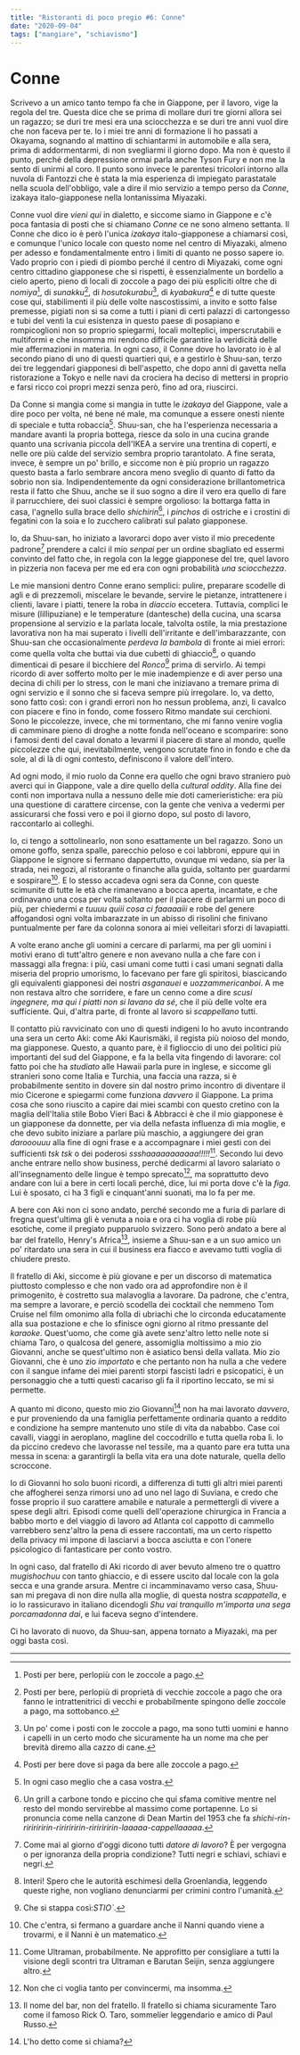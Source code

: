 ```yaml
---
title: "Ristoranti di poco pregio #6: Conne"
date: "2020-09-04"
tags: ["mangiare", "schiavismo"]
---
```


# Conne

Scrivevo a un amico tanto tempo fa che in Giappone, per il lavoro, vige la regola del tre. Questa dice che se prima di mollare duri tre giorni allora sei un ragazzo; se duri tre mesi era una sciocchezza e se duri tre anni vuol dire che non faceva per te.
Io i miei tre anni di formazione li ho passati a Okayama, sognando al mattino di schiantarmi in automobile e alla sera, prima di addormentarmi, di non svegliarmi il giorno dopo. Ma non è questo il punto, perché della depressione ormai parla anche Tyson Fury e non me la sento di unirmi al coro. Il punto sono invece le parentesi tricolori intorno alla nuvola di Fantozzi che è stata la mia esperienza di impiegato parastatale nella scuola dell'obbligo, vale a dire il mio servizio a tempo perso da _Conne_, izakaya italo-giapponese nella lontanissima Miyazaki.

Conne vuol dire _vieni qui_ in dialetto, e siccome siamo in Giappone e c'è poca fantasia di posti che si chiamano _Conne_ ce ne sono almeno settanta. Il Conne che dico io è però l'unica _izakaya_ italo-giapponese a chiamarsi così, e comunque l'unico locale con questo nome nel centro di Miyazaki, almeno per adesso e fondamentalmente entro i limiti di quanto ne posso sapere io. Vado proprio con i piedi di piombo perché il centro di Miyazaki, come ogni centro cittadino giapponese che si rispetti, è essenzialmente un bordello a cielo aperto, pieno di locali di zoccole a pago dei più espliciti oltre che di _nomiya_[^1], di _sunakku_[^2], di _hosutokurabu_[^3], di _kyabakura_[^4] e di tutte queste cose qui, stabilimenti il più delle volte nascostissimi, a invito e sotto false premesse, pigiati non si sa come a tutti i piani di certi palazzi di cartongesso e tubi del venti la cui esistenza in questo paese di posapiano e rompicoglioni non so proprio spiegarmi, locali molteplici, imperscrutabili e multiformi e che insomma mi rendono difficile garantire la veridicità delle mie affermazioni in materia.
In ogni caso, il Conne dove ho lavorato io è al secondo piano di uno di questi quartieri qui, e a gestirlo è Shuu-san, terzo dei tre leggendari giapponesi di bell'aspetto, che dopo anni di gavetta nella ristorazione a Tokyo e nelle navi da crociera ha deciso di mettersi in proprio e farsi ricco coi propri mezzi senza però, fino ad ora, riuscirci.

Da Conne si mangia come si mangia in tutte le _izakaya_ del Giappone, vale a dire poco per volta, né bene né male, ma comunque a essere onesti niente di speciale e tutta robaccia[^5]. Shuu-san, che ha l'esperienza necessaria a mandare avanti la propria bottega, riesce da solo in una cucina grande quanto una scrivania piccola dell'IKEA a servire una trentina di coperti, e nelle ore più calde del servizio sembra proprio tarantolato. A fine serata, invece, è sempre un po' brillo, e siccome non è più proprio un ragazzo questo basta a farlo sembrare ancora meno sveglio di quanto di fatto da sobrio non sia. Indipendentemente da ogni considerazione brillantometrica resta il fatto che Shuu, anche se il suo sogno a dire il vero era quello di fare il parrucchiere, dei suoi classici è sempre orgolioso: la bottarga fatta in casa, l'agnello sulla brace dello _shichirin_[^6], i _pinchos_ di ostriche e i crostini di fegatini con la soia e lo zucchero calibrati sul palato giapponese.

Io, da Shuu-san, ho iniziato a lavorarci dopo aver visto il mio precedente padrone[^7] prendere a calci il mio _senpai_ per un ordine sbagliato ed essermi convinto del fatto che, in regola con la legge giapponese del tre, quel lavoro in pizzeria non faceva per me ed era con ogni probabilità _una sciocchezza_.

Le mie mansioni dentro Conne erano semplici: pulire, preparare scodelle di agli e di prezzemoli, miscelare le bevande, servire le pietanze, intrattenere i clienti, lavare i piatti, tenere la roba in _diaccio_ eccetera. Tuttavia, complici le misure (lillipuziane) e le temperature (dantesche) della cucina, una scarsa propensione al servizio e la parlata locale, talvolta ostile, la mia prestazione lavorativa non ha mai superato i livelli dell'irritante e dell'imbarazzante, con Shuu-san che occasionalmente _perdeva la bambola_ di fronte ai miei errori: come quella volta che buttai via due cubetti di ghiaccio[^8], o quando dimenticai di pesare il bicchiere del _Ronco_[^9] prima di servirlo. Ai tempi ricordo di aver sofferto molto per le mie inadempienze e di aver perso una decina di chili per lo stress, con le mani che iniziavano a tremare prima di ogni servizio e il sonno che si faceva sempre più irregolare. Io, va detto, sono fatto così: con i grandi errori non ho nessun problema, anzi, li cavalco con piacere e fino in fondo, come fossero Ritmo mandate sui cerchioni. Sono le piccolezze, invece, che mi tormentano, che mi fanno venire voglia di camminare pieno di droghe a notte fonda nell'oceano e scomparire: sono i famosi denti del caval donato a levarmi il piacere di stare al mondo, quelle piccolezze che qui, inevitabilmente, vengono scrutate fino in fondo e che da sole, al di là di ogni contesto, definiscono il valore dell'intero.

Ad ogni modo, il mio ruolo da Conne era quello che ogni bravo straniero può averci qui in Giappone, vale a dire quello della _cultural oddity_. Alla fine dei conti non importava nulla a nessuno delle mie doti camerieristiche: era più una questione di carattere circense, con la gente che veniva a vedermi per assicurarsi che fossi vero e poi il giorno dopo, sul posto di lavoro, raccontarlo ai colleghi.

Io, ci tengo a sottolinearlo, non sono esattamente un bel ragazzo. Sono un omone goffo, senza spalle, parecchio peloso e coi labbroni, eppure qui in Giappone le signore si fermano dappertutto, ovunque mi vedano, sia per la strada, nei negozi, al ristorante o finanche alla guida, soltanto per guardarmi e sospirare[^10]. E lo stesso accadeva ogni sera da Conne, con queste scimunite di tutte le età che rimanevano a bocca aperta, incantate, e che ordinavano una cosa per volta soltanto per il piacere di parlarmi un poco di più, per chiedermi _e tuuuu quiii cosa ci faaaaaiii_ e robe del genere affogandosi ogni volta imbarazzate in un abisso di risolini che finivano puntualmente per fare da colonna sonora ai miei velleitari sforzi di lavapiatti.

A volte erano anche gli uomini a cercare di parlarmi, ma per gli uomini i motivi erano di tutt'altro genere e non avevano nulla a che fare con i massaggi alla fregna: i più, casi umani come tutti i casi umani segnati dalla miseria del proprio umorismo, lo facevano per fare gli spiritosi, biascicando gli equivalenti giapponesi dei nostri _asganauei_ e _uozzammericanboi_. A me non restava altro che sorridere, e fare un cenno come a dire _scusi ingegnere, ma qui i piatti non si lavano da sé_, che il più delle volte era sufficiente. Qui, d'altra parte, di fronte al lavoro si _scappellano_ tutti.

Il contatto più ravvicinato con uno di questi indigeni lo ho avuto incontrando una sera un certo Aki: come Aki Kaurismäki, il regista più noioso del mondo, ma giapponese. Questo, a quanto pare, è il figlioccio di uno dei politici più importanti del sud del Giappone, e fa la bella vita fingendo di lavorare: col fatto poi che ha _studiato_ alle Hawaii parla pure in inglese, e siccome gli stranieri sono come Italia e Turchia, una faccia una razza, si è probabilmente sentito in dovere sin dal nostro primo incontro di diventare il mio Cicerone e spiegarmi come funziona _davvero_ il Giappone. La prima cosa che sono riuscito a capire dai miei scambi con questo cretino con la maglia dell'Italia stile Bobo Vieri Baci & Abbracci è che il mio giapponese è un giapponese da donnette, per via della nefasta influenza di mia moglie, e che devo subito iniziare a parlare più maschio, a aggiungere dei gran _darooouuu_ alla fine di ogni frase e a accompagnare i miei gesti con dei sufficienti _tsk tsk_ o dei poderosi _ssshaaaaaaaaaaa!!!!!_[^11]. Secondo lui devo anche entrare nello show business, perché dedicarmi al lavoro salariato o all'insegnamento delle lingue è tempo sprecato[^12], ma soprattutto devo andare con lui a bere in certi locali perché, dice, lui mi porta dove c'è la _figa_. Lui è sposato, ci ha 3 figli e cinquant'anni suonati, ma lo fa per me.

A bere con Aki non ci sono andato, perché secondo me a furia di parlare di fregna quest'ultima gli è venuta a noia e ora ci ha voglia di robe più esotiche, come il pregiato pupparuolo svizzero. Sono però andato a bere al bar del fratello, Henry's Africa[^13], insieme a Shuu-san e a un suo amico un po' ritardato una sera in cui il business era fiacco e avevamo tutti voglia di chiudere presto.

Il fratello di Aki, siccome è più giovane e per un discorso di matematica piuttosto complesso e che non vado ora ad approfondire non è il primogenito, è costretto sua malavoglia a lavorare. Da padrone, che c'entra, ma sempre a lavorare, e perciò scodella dei cocktail che nemmeno Tom Cruise nel film omonimo alla folla di ubriachi che lo circonda educatamente alla sua postazione e che lo sfinisce ogni giorno al ritmo pressante del _karaoke_. Quest'uomo, che come già avete senz'altro letto nelle note si chiama Taro, o qualcosa del genere, assomiglia moltissimo a mio zio Giovanni, anche se quest'ultimo non è asiatico bensì della vallata. Mio zio Giovanni, che è uno zio _importato_ e che pertanto non ha nulla a che vedere con il sangue infame dei miei parenti storpi fascisti ladri e psicopatici, è un personaggio che a tutti questi cacariso gli fa il riportino leccato, se mi si permette.

A quanto mi dicono, questo mio zio Giovanni[^14] non ha mai lavorato _davvero_, e pur proveniendo da una famiglia perfettamente ordinaria quanto a reddito e condizione ha sempre mantenuto uno stile di vita da nababbo. Case coi cavalli, viaggi in aeroplano, magline del coccodrillo e tutta quella roba lì. Io da piccino credevo che lavorasse nel tessile, ma a quanto pare era tutta una messa in scena: a garantirgli la bella vita era una dote naturale, quella dello scroccone.

Io di Giovanni ho solo buoni ricordi, a differenza di tutti gli altri miei parenti che affogherei senza rimorsi uno ad uno nel lago di Suviana, e credo che fosse proprio il suo carattere amabile e naturale a permettergli di vivere a spese degli altri. Episodi come quelli dell'operazione chirurgica in Francia a babbo morto e del viaggio di lavoro ad Atlanta col cappotto di cammello varrebbero senz'altro la pena di essere raccontati, ma un certo rispetto della privacy mi impone di lasciarvi a bocca asciutta e con l'onere psicologico di fantasticare per conto vostro.

In ogni caso, dal fratello di Aki ricordo di aver bevuto almeno tre o quattro _mugishochuu_ con tanto ghiaccio, e di essere uscito dal locale con la gola secca e una grande arsura. Mentre ci incamminavamo verso casa, Shuu-san mi pregava di non dire nulla alla moglie, di questa nostra _scappatella_, e io lo rassicuravo in italiano dicendogli _Shu vai tranquillo m'importa una sega porcamadonna dai_, e lui faceva segno d'intendere.

Ci ho lavorato di nuovo, da Shuu-san, appena tornato a Miyazaki, ma per oggi basta così.

___


[^1]: Posti per bere, perlopiù con le zoccole a pago.
[^2]: Posti per bere, perlopiù di proprietà di vecchie zoccole a pago che ora fanno le intrattenitrici di vecchi e probabilmente spingono delle zoccole a pago, ma sottobanco.
[^3]: Un po' come i posti con le zoccole a pago, ma sono tutti uomini e hanno i capelli in un certo modo che sicuramente ha un nome ma che per brevità diremo alla cazzo di cane.
[^4]: Posti per bere dove si paga da bere alle zoccole a pago.
[^5]: In ogni caso meglio che a casa vostra.
[^6]: Un grill a carbone tondo e piccino che qui sfama comitive mentre nel resto del mondo servirebbe al massimo come portapenne. Lo si pronuncia come nella canzone di Dean Martin del 1953 che fa _shichi-rin-riririririn-riririririn-riririririn-laaaaa-cappellaaaaa_.
[^7]: Come mai al giorno d'oggi dicono tutti _datore di lavoro_? È per vergogna o per ignoranza della propria condizione? Tutti negri e schiavi, schiavi e negri.
[^8]: Interi! Spero che le autorità eschimesi della Groenlandia, leggendo queste righe, non vogliano denunciarmi per crimini contro l'umanità.
[^9]: Che si stappa così:_STIO`_.
[^10]: Che c'entra, si fermano a guardare anche il Nanni quando viene a trovarmi, e il Nanni è un matematico.
[^11]: Come Ultraman, probabilmente. Ne approfitto per consigliare a tutti la visione degli scontri tra Ultraman e Barutan Seijin, senza aggiungere altro.
[^12]: Non che ci voglia tanto per convincermi, ma insomma.
[^13]: Il nome del bar, non del fratello. Il fratello si chiama sicuramente Taro come il famoso Rick O. Taro, sommelier leggendario e amico di Paul Russo.
[^14]: L'ho detto come si chiama?
